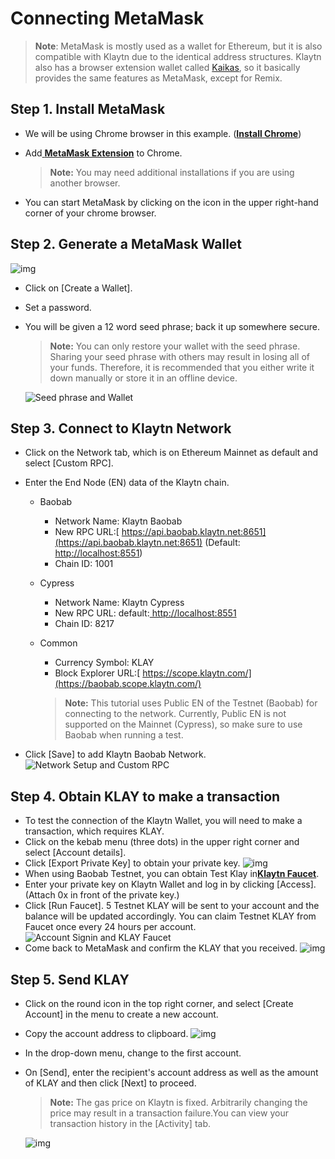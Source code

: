 # Connecting MetaMask <a id="connecting-metamask"></a>

> **Note**: MetaMask is mostly used as a wallet for Ethereum, but it is also compatible with Klaytn due to the identical address structures. Klaytn also has a browser extension wallet called [Kaikas](../developer-tools/kaikas), so it basically provides the same features as MetaMask, except for Remix.

## Step 1. Install MetaMask <a id="install-metamask"></a>

* We will be using Chrome browser in this example. ([**Install Chrome**](https://www.google.com/intl/ko/chrome/))

* Add[ **MetaMask Extension**](https://chrome.google.com/webstore/detail/metamask/nkbihfbeogaeaoehlefnkodbefgpgknn?hl=ko) to Chrome.

  >  **Note:** You may need additional installations if you are using another browser. 

* You can start MetaMask by clicking on the icon in the upper right-hand corner of your chrome browser.

## Step 2. Generate a MetaMask Wallet <a id="generate-a-metamask"></a>

![img](./img/new-to-metamask.png)

* Click on [Create a Wallet].
* Set a password.
* You will be given a 12 word seed phrase; back it up somewhere secure.

  > **Note:** You can only restore your wallet with the seed phrase. Sharing your seed phrase with others may result in losing all of your funds. Therefore, it is recommended that you either write it down manually or store it in an offline device.

  ![Seed phrase and Wallet](./img/metamask-secret-backup.png)

## Step 3. Connect to Klaytn Network <a id="connect-to-klaytn-network"></a>

* Click on the Network tab, which is on Ethereum Mainnet as default and select [Custom RPC].

* Enter the End Node (EN) data of the Klaytn chain.

  * Baobab
    * Network Name: Klaytn Baobab
    * New RPC URL:[ https://api.baobab.klaytn.net:8651](https://api.baobab.klaytn.net:8651) (Default:[ http://localhost:8551](http://localhost:8551/))
    * Chain ID: 1001
  * Cypress
    * Network Name: Klaytn Cypress
    * New RPC URL: default:[ http://localhost:8551](http://localhost:8551/)
    * Chain ID: 8217
  * Common
    * Currency Symbol: KLAY
    * Block Explorer URL:[ https://scope.klaytn.com/](https://baobab.scope.klaytn.com/)

    > **Note:** This tutorial uses Public EN of the Testnet (Baobab) for connecting to the network. Currently, Public EN is not supported on the Mainnet (Cypress), so make sure to use Baobab when running a test.
  
* Click [Save] to add Klaytn Baobab Network.
  ![Network Setup and Custom RPC](./img/metamask-add-baobab.png)

## Step 4. Obtain KLAY to make a transaction <a id="obtain-klay-to-make-a-transaction"></a>

* To test the connection of the Klaytn Wallet, you will need to make a transaction, which requires KLAY.
* Click on the kebab menu (three dots) in the upper right corner and select [Account details].
* Click [Export Private Key] to obtain your private key.
  ![img](./img/metamask-obtain-private-key.png)
* When using Baobab Testnet, you can obtain Test Klay in[**Klaytn Faucet**](https://baobab.wallet.klaytn.com/access?next=faucet).
* Enter your private key on Klaytn Wallet and log in by clicking [Access]. (Attach 0x in front of the private key.)
* Click [Run Faucet]. 5 Testnet KLAY will be sent to your account and the balance will be updated accordingly. You can claim Testnet KLAY from Faucet once every 24 hours per account.
  ![Account Signin and KLAY Faucet](./img/metamask-klay-faucet.png)
* Come back to MetaMask and confirm the KLAY that you received.
  ![img](./img/metamask-klay-received.png)

## Step 5. Send KLAY <a id="send-klay"></a>

* Click on the round icon in the top right corner, and select [Create Account] in the menu to create a new account.
* Copy the account address to clipboard.
  ![img](./img/metamask-copy-address.png)

* In the drop-down menu, change to the first account.
* On [Send], enter the recipient's account address as well as the amount of KLAY and then click [Next] to proceed.
  > **Note:** The gas price on Klaytn is fixed. Arbitrarily changing the price may result in a transaction failure.You can view your transaction history in the [Activity] tab.

  ![img](./img/metamask-send-klay.png)